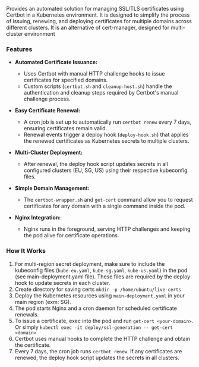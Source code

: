 Provides an automated solution for managing SSL/TLS certificates using Certbot in a Kubernetes environment. It is designed to simplify the process of issuing, renewing, and deploying certificates for multiple domains across different clusters. It is an alternative of cert-manager, designed for multi-cluster environment

### Features

- **Automated Certificate Issuance:**
  - Uses Certbot with manual HTTP challenge hooks to issue certificates for specified domains.
  - Custom scripts (`certbot.sh` and `cleanup-host.sh`) handle the authentication and cleanup steps required by Certbot's manual challenge process.

- **Easy Certificate Renewal:**
  - A cron job is set up to automatically run `certbot renew` every 7 days, ensuring certificates remain valid.
  - Renewal events trigger a deploy hook (`deploy-hook.sh`) that applies the renewed certificates as Kubernetes secrets to multiple clusters.

- **Multi-Cluster Deployment:**
  - After renewal, the deploy hook script updates secrets in all configured clusters (EU, SG, US) using their respective kubeconfig files.

- **Simple Domain Management:**
  - The `certbot-wrapper.sh` and `get-cert` command allow you to request certificates for any domain with a single command inside the pod.

- **Nginx Integration:**
  - Nginx runs in the foreground, serving HTTP challenges and keeping the pod alive for certificate operations.

### How It Works
1. For multi-region secret deployment, make sure to include the kubeconfig files (`kube-eu.yaml`, `kube-sg.yaml`, `kube-us.yaml`) in the pod (see main-deployment.yaml file). These files are required by the deploy hook to update secrets in each cluster.
2. Create directory for saving certs `mkdir -p /home/ubuntu/live-certs`
3. Deploy the Kubernetes resources using `main-deployment.yaml` in your main region (exm: SG).
4. The pod starts Nginx and a cron daemon for scheduled certificate renewals.
5. To issue a certificate, exec into the pod and run `get-cert <your-domain>`. Or simply `kubectl exec -it deploy/ssl-generation -- get-cert <domain>`
6. Certbot uses manual hooks to complete the HTTP challenge and obtain the certificate.
7. Every 7 days, the cron job runs `certbot renew`. If any certificates are renewed, the deploy hook script updates the secrets in all clusters.


